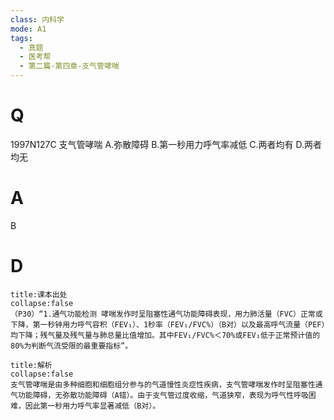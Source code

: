 ```yaml
---
class: 内科学
mode: A1
tags:
  - 真题
  - 医考帮
  - 第二篇-第四章-支气管哮喘
---
```


# Q
1997N127C 支气管哮喘
A.弥散障碍
B.第一秒用力呼气率减低
C.两者均有
D.两者均无

# A
B
# D
```ad-note
title:课本出处
collapse:false
（P30）“1.通气功能检测 哮喘发作时呈阻塞性通气功能障碍表现，用力肺活量（FVC）正常或下降，第一秒钟用力呼气容积（FEV₁）、1秒率（FEV₁/FVC%）（B对）以及最高呼气流量（PEF）均下降；残气量及残气量与肺总量比值增加。其中FEV₁/FVC%＜70%或FEV₁低于正常预计值的80%为判断气流受限的最重要指标”。
```

```ad-summary
title:解析
collapse:false
支气管哮喘是由多种细胞和细胞组分参与的气道慢性炎症性疾病，支气管哮喘发作时呈阻塞性通气功能障碍，无弥散功能障碍（A错）。由于支气管过度收缩，气道狭窄，表现为呼气性呼吸困难，因此第一秒用力呼气率显著减低（B对）。
```

